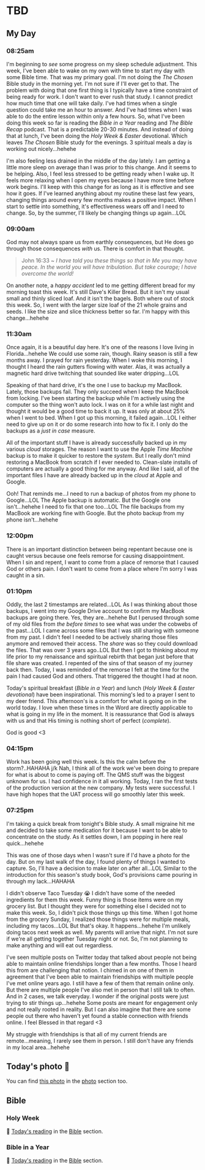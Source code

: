# TBD

## My Day

### 08:25am

I'm beginning to *see* some progress on my sleep schedule adjustment. This week, I've been able to wake on my own with time to start my day with some Bible time. That was my primary goal. I'm not doing the *The Chosen* Bible study in the morning yet. I'm not sure if I'll ever get to that. The problem with doing that one first thing is I typically have a time constraint of being ready for work. I don't want to ever rush that study. I cannot predict how much time that one will take daily. I've had times when a single question could take me an hour to answer. And I've had times when I was able to do the entire lesson within only a few hours. So, what I've been doing this week so far is reading the *Bible in a Year* reading and *The Bible Recap* podcast. That is a predictable 20-30 minutes. And instead of doing that at lunch, I've been doing the *Holy Week & Easter* devotional. Which leaves *The Chosen* Bible study for the evenings. 3 spiritual meals a day is working out nicely...hehehe

I'm also feeling less drained in the middle of the day lately. I am getting a little more sleep on average than I was prior to this change. And it seems to be helping. Also, I feel less stressed to be getting ready when I wake up. It feels more relaxing when I open my eyes because I have more time before work begins. I'll keep with this change for as long as it is effective and see how it goes. If I've learned anything about my routine these last few years, changing things around every few months makes a positive impact. When I start to settle into something, it's effectiveness wears off and I need to change. So, by the summer, I'll likely be changing things up again...LOL

### 09:00am

God may not always spare us from earthly consequences, but He does go through those consequences *with* us. There is comfort in that thought.

> John 16:33 ~ *I have told you these things so that in Me you may have peace. In the world you will have tribulation. But take courage; I have overcome the world!*

On another note, a *happy accident* led to me getting different bread for my morning toast this week. It's still Dave's Killer Bread. But it isn't my usual small and thinly sliced loaf. And it isn't the bagels. Both where out of stock this week. So, I went with the larger size loaf of the 21 whole grains and seeds. I like the size and slice thickness better so far. I'm happy with this change...hehehe

### 11:30am

Once again, it is a beautiful day here. It's one of the reasons I love living in Florida...hehehe We could use some rain, though. Rainy season is still a few months away. I prayed for rain yesterday. When I woke this morning, I thought I heard the rain gutters flowing with water. Alas, it was actually a magnetic hard drive twitching that sounded like water dripping...LOL

Speaking of that hard drive, it's the one I use to backup my MacBook. Lately, those backups fail. They only succeed when I keep the MacBook from locking. I've been starting the backup while I'm actively using the computer so the thing won't auto lock. I was on it for a while last night and thought it would be a good time to back it up. It was only at about 25% when I went to bed. When I got up this morning, it failed again...LOL I either need to give up on it or do some research into how to fix it. I only do the backups as a *just in case* measure.

All of the important stuff I have is already successfully backed up in my various *cloud* storages. The reason I want to use the Apple *Time Machine* backup is to make it quicker to restore the *system*. But I really don't mind restoring a MacBook from scratch if I ever needed to. Clean-slate installs of computers are actually a good thing for me anyway. And like I said, all of the important files I have are already backed up in the *cloud* at Apple and Google.

Ooh! That reminds me...I need to run a backup of photos from my phone to Google...LOL The Apple backup is automatic. But the Google one isn't...hehehe I need to fix that one too...LOL The file backups from my MacBook are working fine with Google. But the photo backup from my phone isn't...hehehe

### 12:00pm

There is an important distinction between being repentant because one is caught versus because one feels remorse for causing disappointment. When I sin and repent, I want to come from a place of remorse that I caused God or others pain. I don't want to come from a place where I'm sorry I was caught in a sin.

### 01:10pm

Oddly, the last 2 timestamps are related...LOL As I was thinking about those backups, I went into my Google Drive account to confirm my MacBook backups are going there. Yes, they are...hehehe But I perused through some of my old files from *the before times* to see what was under the cobwebs of the past...LOL I came across some files that I was still sharing with someone from my past. I didn't feel I needed to be actively sharing those files anymore and removed their access. The *share* was so they could download the files. That was over 3 years ago..LOL But then I got to thinking about my life prior to my renaissance and spiritual rebirth that began just before that file share was created. I repented of the sins of that season of my journey back then. Today, I was reminded of the remorse I felt at the time for the pain I had caused God and others. That triggered the thought I had at noon.

Today's spiritual breakfast (*Bible in a Year*) and lunch (*Holy Week & Easter devotional*) have been inspirational. This morning's led to a prayer I sent to my deer friend. This afternoon's is a comfort for what is going on in the world today. I love when these times in the Word are directly applicable to what is going in my life in the moment. It is reassurance that God is always with us and that His timing is nothing short of perfect (*complete*).

God is good <3

### 04:15pm

Work has been going well this week. Is this the calm before the storm?..HAHAHA j/k Nah, I think all of the work we've been doing to prepare for what is about to come is paying off. The QMS stuff was the biggest unknown for us. I had confidence in it all working. Today, I ran the first tests of the production version at the new company. My tests were successful. I have high hopes that the UAT process will go smoothly later this week.

### 07:25pm

I'm taking a quick break from tonight's Bible study. A small migraine hit me and decided to take some medication for it because I want to be able to concentrate on the study. As it settles down, I am popping in here real quick...hehehe

This was one of those days when I wasn't sure if I'd have a photo for the day. But on my last walk of the day, I found plenty of things I wanted to capture. So, I'll have a decision to make later on after all...LOL Similar to the introduction for this season's study book, God's provisions came pouring in through my lack...HAHAHA

I didn't observe Taco Tuesday 😭 I didn't have some of the needed ingredients for them this week. Funny thing is those items were on my grocery list. But I thought they were for something else I decided not to make this week. So, I didn't pick those things up this time. When I got home from the grocery Sunday, I realized those things were for multiple meals, including my tacos...LOL But that's okay. It happens...hehehe I'm unlikely doing tacos next week as well. My parents will arrive that night. I'm not sure if we're all getting together Tuesday night or not. So, I'm not planning to make anything and will eat out regardless.

I've seen multiple posts on Twitter today that talked about people not being able to maintain online friendships longer than a few months. Those I heard this from are challenging that notion. I chimed in on one of them in agreement that I've been able to maintain friendships with multiple people I've met online years ago. I still have a few of them that remain online only. But there are multiple people I've also met in person that I still talk to often. And in 2 cases, we talk everyday. I wonder if the original posts were just trying to stir things up...hehehe Some posts are meant for engagement only and not really rooted in reality. But I can also imagine that there are some people out there who haven't yet found a stable connection with friends online. I feel Blessed in that regard <3

My struggle with friendships is that all of my current friends are remote...meaning, I rarely see them in person. I still don't have any friends in my local area...hehehe



## Today's photo 📸

<!--@include: @/photos/photo-a-day/2025/04/14.md{3,}-->

You can find [this photo](/photos/photo-a-day/2025/04/14) in the [photo](/photos/) section too.

## Bible

### Holy Week

📖 [Today's reading](/bible/plans/holy-week-easter/2) in the [Bible](/bible/) section.

### Bible in a Year

📖 [Today's reading](/bible/plans/bible-in-a-year/04/14) in the [Bible](/bible/) section.